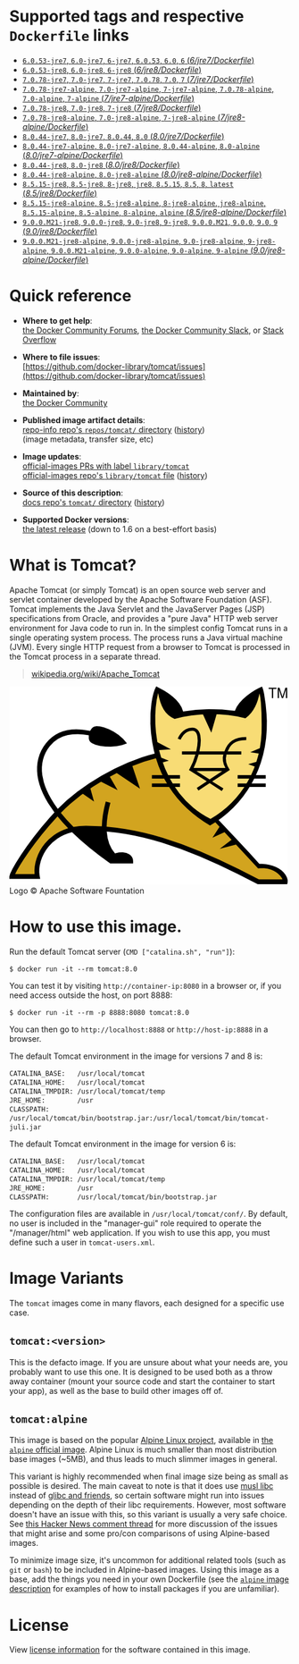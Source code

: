 <!--

********************************************************************************

WARNING:

    DO NOT EDIT "tomcat/README.md"

    IT IS AUTO-GENERATED

    (from the other files in "tomcat/" combined with a set of templates)

********************************************************************************

-->

# Supported tags and respective `Dockerfile` links

-	[`6.0.53-jre7`, `6.0-jre7`, `6-jre7`, `6.0.53`, `6.0`, `6` (*6/jre7/Dockerfile*)](https://github.com/docker-library/tomcat/blob/c280358006777004381dde9c64ad54d4876a7cf3/6/jre7/Dockerfile)
-	[`6.0.53-jre8`, `6.0-jre8`, `6-jre8` (*6/jre8/Dockerfile*)](https://github.com/docker-library/tomcat/blob/c280358006777004381dde9c64ad54d4876a7cf3/6/jre8/Dockerfile)
-	[`7.0.78-jre7`, `7.0-jre7`, `7-jre7`, `7.0.78`, `7.0`, `7` (*7/jre7/Dockerfile*)](https://github.com/docker-library/tomcat/blob/612749027978d45b348c04a692f267e4052f3c71/7/jre7/Dockerfile)
-	[`7.0.78-jre7-alpine`, `7.0-jre7-alpine`, `7-jre7-alpine`, `7.0.78-alpine`, `7.0-alpine`, `7-alpine` (*7/jre7-alpine/Dockerfile*)](https://github.com/docker-library/tomcat/blob/b6c19ae93937a18a8bb93c13ce8c8b07c428b3fc/7/jre7-alpine/Dockerfile)
-	[`7.0.78-jre8`, `7.0-jre8`, `7-jre8` (*7/jre8/Dockerfile*)](https://github.com/docker-library/tomcat/blob/612749027978d45b348c04a692f267e4052f3c71/7/jre8/Dockerfile)
-	[`7.0.78-jre8-alpine`, `7.0-jre8-alpine`, `7-jre8-alpine` (*7/jre8-alpine/Dockerfile*)](https://github.com/docker-library/tomcat/blob/b6c19ae93937a18a8bb93c13ce8c8b07c428b3fc/7/jre8-alpine/Dockerfile)
-	[`8.0.44-jre7`, `8.0-jre7`, `8.0.44`, `8.0` (*8.0/jre7/Dockerfile*)](https://github.com/docker-library/tomcat/blob/37d3fe38619a328aefbe7e7c4bfff043f8be8489/8.0/jre7/Dockerfile)
-	[`8.0.44-jre7-alpine`, `8.0-jre7-alpine`, `8.0.44-alpine`, `8.0-alpine` (*8.0/jre7-alpine/Dockerfile*)](https://github.com/docker-library/tomcat/blob/86d4d5031e14a9274e1fa2bd4211ab03440e883d/8.0/jre7-alpine/Dockerfile)
-	[`8.0.44-jre8`, `8.0-jre8` (*8.0/jre8/Dockerfile*)](https://github.com/docker-library/tomcat/blob/37d3fe38619a328aefbe7e7c4bfff043f8be8489/8.0/jre8/Dockerfile)
-	[`8.0.44-jre8-alpine`, `8.0-jre8-alpine` (*8.0/jre8-alpine/Dockerfile*)](https://github.com/docker-library/tomcat/blob/86d4d5031e14a9274e1fa2bd4211ab03440e883d/8.0/jre8-alpine/Dockerfile)
-	[`8.5.15-jre8`, `8.5-jre8`, `8-jre8`, `jre8`, `8.5.15`, `8.5`, `8`, `latest` (*8.5/jre8/Dockerfile*)](https://github.com/docker-library/tomcat/blob/7f37b0e675efd7f654e1fcbfbf6628f25b68f605/8.5/jre8/Dockerfile)
-	[`8.5.15-jre8-alpine`, `8.5-jre8-alpine`, `8-jre8-alpine`, `jre8-alpine`, `8.5.15-alpine`, `8.5-alpine`, `8-alpine`, `alpine` (*8.5/jre8-alpine/Dockerfile*)](https://github.com/docker-library/tomcat/blob/82b1da640aa15ff2e9713e59dba3dbf7487d6815/8.5/jre8-alpine/Dockerfile)
-	[`9.0.0.M21-jre8`, `9.0.0-jre8`, `9.0-jre8`, `9-jre8`, `9.0.0.M21`, `9.0.0`, `9.0`, `9` (*9.0/jre8/Dockerfile*)](https://github.com/docker-library/tomcat/blob/f34b65f30d1f1dd1c85390ea095eef4dad8fc819/9.0/jre8/Dockerfile)
-	[`9.0.0.M21-jre8-alpine`, `9.0.0-jre8-alpine`, `9.0-jre8-alpine`, `9-jre8-alpine`, `9.0.0.M21-alpine`, `9.0.0-alpine`, `9.0-alpine`, `9-alpine` (*9.0/jre8-alpine/Dockerfile*)](https://github.com/docker-library/tomcat/blob/0f87a57ed953808a7c8d4ffaab5b112c42fb7431/9.0/jre8-alpine/Dockerfile)

# Quick reference

-	**Where to get help**:  
	[the Docker Community Forums](https://forums.docker.com/), [the Docker Community Slack](https://blog.docker.com/2016/11/introducing-docker-community-directory-docker-community-slack/), or [Stack Overflow](https://stackoverflow.com/search?tab=newest&q=docker)

-	**Where to file issues**:  
	[https://github.com/docker-library/tomcat/issues](https://github.com/docker-library/tomcat/issues)

-	**Maintained by**:  
	[the Docker Community](https://github.com/docker-library/tomcat)

-	**Published image artifact details**:  
	[repo-info repo's `repos/tomcat/` directory](https://github.com/docker-library/repo-info/blob/master/repos/tomcat) ([history](https://github.com/docker-library/repo-info/commits/master/repos/tomcat))  
	(image metadata, transfer size, etc)

-	**Image updates**:  
	[official-images PRs with label `library/tomcat`](https://github.com/docker-library/official-images/pulls?q=label%3Alibrary%2Ftomcat)  
	[official-images repo's `library/tomcat` file](https://github.com/docker-library/official-images/blob/master/library/tomcat) ([history](https://github.com/docker-library/official-images/commits/master/library/tomcat))

-	**Source of this description**:  
	[docs repo's `tomcat/` directory](https://github.com/docker-library/docs/tree/master/tomcat) ([history](https://github.com/docker-library/docs/commits/master/tomcat))

-	**Supported Docker versions**:  
	[the latest release](https://github.com/docker/docker/releases/latest) (down to 1.6 on a best-effort basis)

# What is Tomcat?

Apache Tomcat (or simply Tomcat) is an open source web server and servlet container developed by the Apache Software Foundation (ASF). Tomcat implements the Java Servlet and the JavaServer Pages (JSP) specifications from Oracle, and provides a "pure Java" HTTP web server environment for Java code to run in. In the simplest config Tomcat runs in a single operating system process. The process runs a Java virtual machine (JVM). Every single HTTP request from a browser to Tomcat is processed in the Tomcat process in a separate thread.

> [wikipedia.org/wiki/Apache_Tomcat](https://en.wikipedia.org/wiki/Apache_Tomcat)

![logo](https://raw.githubusercontent.com/docker-library/docs/8e31eb93a02d504d0cfe1da435aa31b377fc627d/tomcat/logo.png)Logo &copy; Apache Software Fountation

# How to use this image.

Run the default Tomcat server (`CMD ["catalina.sh", "run"]`):

```console
$ docker run -it --rm tomcat:8.0
```

You can test it by visiting `http://container-ip:8080` in a browser or, if you need access outside the host, on port 8888:

```console
$ docker run -it --rm -p 8888:8080 tomcat:8.0
```

You can then go to `http://localhost:8888` or `http://host-ip:8888` in a browser.

The default Tomcat environment in the image for versions 7 and 8 is:

	CATALINA_BASE:   /usr/local/tomcat
	CATALINA_HOME:   /usr/local/tomcat
	CATALINA_TMPDIR: /usr/local/tomcat/temp
	JRE_HOME:        /usr
	CLASSPATH:       /usr/local/tomcat/bin/bootstrap.jar:/usr/local/tomcat/bin/tomcat-juli.jar

The default Tomcat environment in the image for version 6 is:

	CATALINA_BASE:   /usr/local/tomcat
	CATALINA_HOME:   /usr/local/tomcat
	CATALINA_TMPDIR: /usr/local/tomcat/temp
	JRE_HOME:        /usr
	CLASSPATH:       /usr/local/tomcat/bin/bootstrap.jar

The configuration files are available in `/usr/local/tomcat/conf/`. By default, no user is included in the "manager-gui" role required to operate the "/manager/html" web application. If you wish to use this app, you must define such a user in `tomcat-users.xml`.

# Image Variants

The `tomcat` images come in many flavors, each designed for a specific use case.

## `tomcat:<version>`

This is the defacto image. If you are unsure about what your needs are, you probably want to use this one. It is designed to be used both as a throw away container (mount your source code and start the container to start your app), as well as the base to build other images off of.

## `tomcat:alpine`

This image is based on the popular [Alpine Linux project](http://alpinelinux.org), available in [the `alpine` official image](https://hub.docker.com/_/alpine). Alpine Linux is much smaller than most distribution base images (~5MB), and thus leads to much slimmer images in general.

This variant is highly recommended when final image size being as small as possible is desired. The main caveat to note is that it does use [musl libc](http://www.musl-libc.org) instead of [glibc and friends](http://www.etalabs.net/compare_libcs.html), so certain software might run into issues depending on the depth of their libc requirements. However, most software doesn't have an issue with this, so this variant is usually a very safe choice. See [this Hacker News comment thread](https://news.ycombinator.com/item?id=10782897) for more discussion of the issues that might arise and some pro/con comparisons of using Alpine-based images.

To minimize image size, it's uncommon for additional related tools (such as `git` or `bash`) to be included in Alpine-based images. Using this image as a base, add the things you need in your own Dockerfile (see the [`alpine` image description](https://hub.docker.com/_/alpine/) for examples of how to install packages if you are unfamiliar).

# License

View [license information](https://www.apache.org/licenses/LICENSE-2.0) for the software contained in this image.
